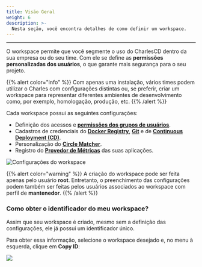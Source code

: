 ```yaml
---
title: Visão Geral
weight: 6
description: >-
  Nesta seção, você encontra detalhes de como definir um workspace. 
---
```


---

O workspace permite que você segmente o uso do CharlesCD dentro da sua empresa ou do seu time. Com ele se define as **permissões personalizadas dos usuários**, o que garante mais segurança para o seu projeto.

{{% alert color="info" %}}
Com apenas uma instalação, vários times podem utilizar o Charles com configurações distintas ou, se preferir, criar um workspace para representar diferentes ambientes de desenvolvimento como, por exemplo, homologação, produção, etc. 
{{% /alert %}}

Cada workspace possui as seguintes configurações:

* Definição dos acessos e [**permissões dos grupos de usuários**](/pt/referência/grupo-de-usuários/).
* Cadastros de credenciais do [**Docker Registry**](docker-registry), [**Git**](github) e de [**Continuous Deployment \(CD\)**](/pt/referência/configuração-de-cd/).
* Personalização do [**Circle Matcher**](/pt/referência/circle-matcher/).
* Registro do [**Provedor de Métricas**](/pt/referência/métricas/visao-geral/) das suas aplicações.

![Configura&#xE7;&#xF5;es do workspace](/shared/settings_-_workspace_-_11.4_-_add_group_permissions2x.png)

{{% alert color="warning" %}}
A criação do workspace pode ser feita apenas pelo usuário **root**. Entretanto, o preenchimento das configurações podem também ser feitas pelos usuários associados ao workspace com perfil de **mantenedor**.
{{% /alert %}}

### Como obter o identificador do meu workspace?

Assim que seu workspace é criado, mesmo sem a definição das configurações, ele já possui um identificador único. 

Para obter essa informação, selecione o workspace desejado e, no menu à esquerda, clique em **Copy ID**:

![](/shared/workspaceid.gif)
